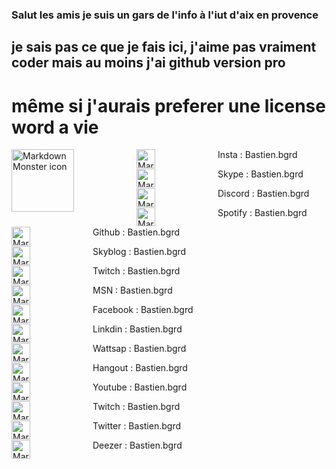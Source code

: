 ### Salut les amis je suis un gars de l'info à l'iut d'aix en provence<span style="color: #26B260">
## je sais pas ce que je fais ici, j'aime pas vraiment coder mais au moins j'ai github version pro
# même si j'aurais preferer une license word a vie

   
<img height="100px" wight="100px" src="https://media.giphy.com/media/5QRtIHJTH1bzYf5GXg/giphy.gif"
     alt="Markdown Monster icon"
     style="float: left; margin-right: 100px;" />
     
<img height="30px" wight="30px" src="https://cdn-icons-png.flaticon.com/512/174/174855.png"   
     alt="Markdown Monsters icon"
     style="float: left; margin-right: 100px;" /> Insta : Bastien.bgrd
     
<img height="30px" wight="30px" src="https://cdn.1min30.com/wp-content/uploads/2017/06/Symbole-Skype-500x426.jpg"   
     alt="Markdown Monsters icon"
     style="float: left; margin-right: 100px;" /> Skype : Bastien.bgrd
     
 <img height="30px" wight="30px" src="https://img1.freepng.fr/20180628/kvf/kisspng-discord-computer-servers-teamspeak-discord-icon-5b34991d1d3e09.8364918215301737251198.jpg"   
     alt="Markdown Monsters icon"
     style="float: left; margin-right: 100px;" /> Discord : Bastien.bgrd
     
 <img height="30px" wight="30px" src="https://cdn-icons-png.flaticon.com/512/2111/2111624.png"   
     alt="Markdown Monsters icon"
     style="float: left; margin-right: 100px;" /> Spotify : Bastien.bgrd
     
 <img height="30px" wight="30px" src="https://cdn-icons-png.flaticon.com/512/25/25231.png"   
     alt="Markdown Monsters icon"
     style="float: left; margin-right: 100px;" /> Github : Bastien.bgrd   

<img height="30px" wight="30px" src="https://images.sftcdn.net/images/t_app-logo-xl,f_auto/p/e3d3399c-9b67-11e6-8fc4-00163ed833e7/221265410/skyblog-logo.png"   
     alt="Markdown Monsters icon"
     style="float: left; margin-right: 100px;" /> Skyblog : Bastien.bgrd
     
<img height="30px" wight="30px" src="https://d29fhpw069ctt2.cloudfront.net/icon/image/38838/preview.svg"   
     alt="Markdown Monsters icon"
     style="float: left; margin-right: 100px;" /> Twitch : Bastien.bgrd
     
<img height="30px" wight="30px" src="https://images.vectorhq.com/images/previews/4f8/msn-messenger-icon-psd-449180.png"   
     alt="Markdown Monsters icon"
     style="float: left; margin-right: 100px;" /> MSN : Bastien.bgrd
     
<img height="30px" wight="30px" src="https://cdn-icons-png.flaticon.com/512/124/124010.png"   
     alt="Markdown Monsters icon"
     style="float: left; margin-right: 100px;" /> Facebook : Bastien.bgrd
     
<img height="30px" wight="30px" src="https://cdn-icons-png.flaticon.com/512/174/174857.png"   
     alt="Markdown Monsters icon"
     style="float: left; margin-right: 100px;" /> Linkdin : Bastien.bgrd
     
 <img height="30px" wight="30px" src="https://cdn.icon-icons.com/icons2/1476/PNG/512/whatsapp_101778.png"   
     alt="Markdown Monsters icon"
     style="float: left; margin-right: 100px;" /> Wattsap : Bastien.bgrd
     
 <img height="30px" wight="30px" src="https://cdn.icon-icons.com/icons2/2044/PNG/512/hangout_logo_icon_124338.png"   
     alt="Markdown Monsters icon"
     style="float: left; margin-right: 100px;" /> Hangout : Bastien.bgrd
  
  <img height="30px" wight="30px" src="https://cdn.icon-icons.com/icons2/195/PNG/256/YouTube_23392.png"   
     alt="Markdown Monsters icon"
     style="float: left; margin-right: 100px;" /> Youtube : Bastien.bgrd
  
  <img height="30px" wight="30px" src="https://cdn.icon-icons.com/icons2/2407/PNG/512/twitch_icon_146123.png"   
     alt="Markdown Monsters icon"
     style="float: left; margin-right: 100px;" /> Twitch : Bastien.bgrd
 
  <img height="30px" wight="30px" src="https://cdn.icon-icons.com/icons2/122/PNG/512/twitter_socialnetwork_20007.png"   
     alt="Markdown Monsters icon"
     style="float: left; margin-right: 100px;" /> Twitter : Bastien.bgrd
  
  <img height="30px" wight="30px" src="https://cdn.icon-icons.com/icons2/159/PNG/256/deezer_22419.png"   
     alt="Markdown Monsters icon"
     style="float: left; margin-right: 100px;" /> Deezer : Bastien.bgrd
     

     
     
     
